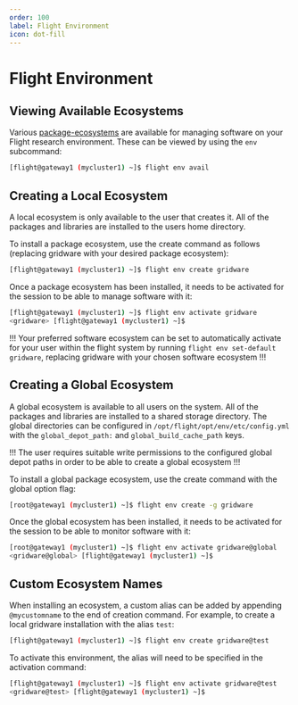 ```yaml
---
order: 100
label: Flight Environment
icon: dot-fill
---
```



# Flight Environment


## Viewing Available Ecosystems

Various [package-ecosystems](/ecosystems/package_ecosystems/#package-ecosystems) are available for managing software on your Flight research environment. These can be viewed by using the `env` subcommand:



```bash
[flight@gateway1 (mycluster1) ~]$ flight env avail
```

## Creating a Local Ecosystem

A local ecosystem is only available to the user that creates it. All of the packages and libraries are installed to the users home directory.

To install a package ecosystem, use the create command as follows (replacing gridware with your desired package ecosystem):

```bash
[flight@gateway1 (mycluster1) ~]$ flight env create gridware
```

Once a package ecosystem has been installed, it needs to be activated for the session to be able to manage software with it:

```bash
[flight@gateway1 (mycluster1) ~]$ flight env activate gridware
<gridware> [flight@gateway1 (mycluster1) ~]$
```
!!!
Your preferred software ecosystem can be set to automatically activate for your user within the flight system by running `flight env set-default gridware`, replacing gridware with your chosen software ecosystem
!!!

## Creating a Global Ecosystem

A global ecosystem is available to all users on the system. All of the packages and libraries are installed to a shared storage directory. The global directories can be configured in ``/opt/flight/opt/env/etc/config.yml`` with the `global_depot_path:` and ``global_build_cache_path`` keys.

!!!
The user requires suitable write permissions to the configured global depot paths in order to be able to create a global ecosystem
!!!

To install a global package ecosystem, use the create command with the global option flag:

```bash
[root@gateway1 (mycluster1) ~]$ flight env create -g gridware
```

Once the global ecosystem has been installed, it needs to be activated for the session to be able to monitor software with it:

```bash
[root@gateway1 (mycluster1) ~]$ flight env activate gridware@global
<gridware@global> [flight@gateway1 (mycluster1) ~]$
```

## Custom Ecosystem Names


When installing an ecosystem, a custom alias can be added by appending ``@mycustomname`` to the end of creation command. For example, to create a local gridware installation with the alias `test`:

```bash
[flight@gateway1 (mycluster1) ~]$ flight env create gridware@test
```

To activate this environment, the alias will need to be specified in the activation command:

```bash
[flight@gateway1 (mycluster1) ~]$ flight env activate gridware@test
<gridware@test> [flight@gateway1 (mycluster1) ~]$
```
